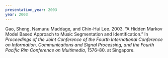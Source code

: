 ```yaml
---
presentation_year: 2003
year: 2003
---
```


Gao, Sheng, Namunu Maddage, and Chin-Hui Lee. 2003. “A Hidden Markov Model Based Approach to Music Segmentation and Identification.” In <i>Proceedings of the Joint Conference of the Fourth International Conference on Information, Communications and Signal Processing, and the Fourth Pacific Rim Conference on Multimedia</i>, 1576–80. at Singapore.